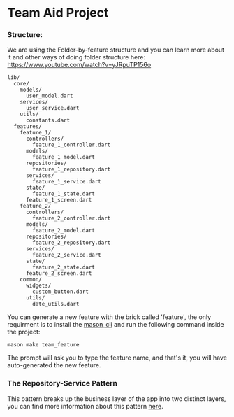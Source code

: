 # Team Aid Project


### Structure:

We are using the Folder-by-feature structure and you can learn more about it and other ways of doing folder structure here: https://www.youtube.com/watch?v=yJRpuTP156o

```
lib/
  core/
    models/
      user_model.dart
    services/
      user_service.dart
    utils/
      constants.dart
  features/
    feature_1/
      controllers/
        feature_1_controller.dart
      models/
        feature_1_model.dart
      repositories/
        feature_1_repository.dart
      services/
        feature_1_service.dart
      state/
        feature_1_state.dart
      feature_1_screen.dart
    feature_2/
      controllers/
        feature_2_controller.dart
      models/
        feature_2_model.dart
      repositories/
        feature_2_repository.dart
      services/
        feature_2_service.dart
      state/
        feature_2_state.dart
      feature_2_screen.dart
    common/
      widgets/
        custom_button.dart
      utils/
        date_utils.dart
```

You can generate a new feature with the brick called 'feature', the only requirment is to install the [mason_cli](https://pub.dev/packages/mason_cli) and run the following command inside the project:

```
mason make team_feature
```

The prompt will ask you to type the feature name, and that's it, you will have auto-generated the new feature.


### The Repository-Service Pattern

This pattern breaks up the business layer of the app into two distinct layers, you can find more information about this pattern [here](https://exceptionnotfound.net/the-repository-service-pattern-with-dependency-injection-and-asp-net-core/).
